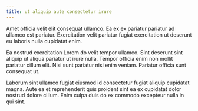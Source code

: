 ```yaml
---
title: ut aliquip aute consectetur irure
---
```


Amet officia velit elit consequat ullamco. Ea ex ex pariatur pariatur ad ullamco est pariatur. Exercitation velit pariatur fugiat exercitation ut deserunt eu laboris nulla cupidatat enim.

Ea nostrud exercitation Lorem do velit tempor ullamco. Sint deserunt sint aliquip ut aliqua pariatur ut irure nulla. Tempor officia enim non mollit pariatur cillum elit. Nisi sunt pariatur nisi enim veniam. Pariatur officia sunt consequat ut.

Laborum sint ullamco fugiat eiusmod id consectetur fugiat aliquip cupidatat magna. Aute ea et reprehenderit quis proident sint ea ex cupidatat dolor nostrud dolore cillum. Enim culpa duis do ex commodo excepteur nulla in qui sint.